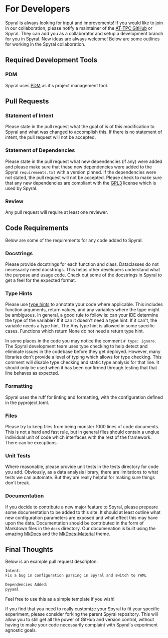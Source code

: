 # For Developers

Spyral is always looking for input and improvements! If you would like to join in our collaboration, please notify a maintainer of the [AT-TPC GitHub](https://github.com/attpc/) or Spyral. They can add you as a collaborator and setup a development branch for you in Spyral. New ideas are always welcome! Below are some outlines for working in the Spyral collaboration.

## Required Development Tools

### PDM

Spyral uses [PDM](https://pdm-project.org/en/latest/) as it's project management tool.

## Pull Requests

### Statement of Intent

Please state in the pull request what the goal of is of this modification to Spyral and what was changed to accomplish this. If there is no statement of intent, the pull request will not be accepted.

### Statement of Dependencies

Please state in the pull request what new dependencies (if any) were added and please make sure that these new dependencies were added to the Spyral `requirements.txt` with a version pinned. If the dependencies were not stated, the pull request will not be accepted. Please check to make sure that any new dependencies are compliant with the [GPL3](https://www.gnu.org/licenses/gpl-3.0.en.html) license which is used by Spyral.

### Review

Any pull request will require at least one reviewer.

## Code Requirements

Below are some of the requirements for any code added to Spyral:

### Docstrings

Please provide docstrings for each function and class. Dataclasses do not necessarily need docstrings. This helps other developers understand what the purpose and usage code. Check out some of the docstrings in Spyral to get a feel for the expected format.

### Type Hints

Please use [type hints](https://docs.python.org/3/library/typing.html) to annotate your code where applicable. This includes function arguments, return values, and any variables where the type might be ambiguous. In general, a good rule to follow is: can your IDE determine the type of the variable? If it can it doesn't need a type hint. If it can't, the variable needs a type hint. The Any type hint is allowed in some specific cases. Functions which return None do not need a return type hint.

In some places in the code you may notice the comment `# type: ignore`. The Spyral development team uses type checking to help detect and eliminate issues in the codebase before they get deployed. However, many libraries don't provide a level of typing which allows for type checking. This comment will disable type checking and static type analysis for that line. It should only be used when it has been confirmed through testing that that line behaves as expected.

### Formatting

Spyral uses the ruff for linting and formatting, with the configuration defined in the pyproject.toml.

### Files

Please try to keep files from being monster 1000 lines of code documents. This is not a hard and fast rule, but in general files should contain a unqiue individual unit of code which interfaces with the rest of the framework. There can be execptions.

### Unit Tests

Where reasonable, please provide unit tests in the tests directory for code you add. Obviously, as a data analysis library, there are limitations to what tests we can automate. But they are really helpful for making sure things don't break.

### Documentation

If you decide to contribute a new major feature to Spyral, please prepeare some documentation to be added to this site. It should at least outline what new configuration parameters are exposed and what effect this may have upon the data. Documentation should be contributed in the form of Markdown files in the `docs` directory. Our documenation is built using the amazing [MkDocs](https://www.mkdocs.org/) and the [MkDocs-Material](https://squidfunk.github.io/mkdocs-material/) theme.

## Final Thoughts

Below is an example pull request descripton:

```txt
Intent:
Fix a bug in configuration parsing in Spyral and switch to YAML

Dependencies Added:
pyyaml
```

Feel free to use this as a simple template if you wish!

If you find that you need to really customize your Spyral to fit your specific experiment, please consider forking the parent Spyral repository. This will allow you to still get all the power of GitHub and version control, without having to make your code necessarily complaint with Spyral's experiment agnostic goals.
